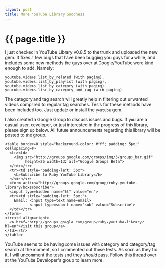 ```yaml
--- 
layout: post
title: More YouTube Library Goodness
---
```


{{ page.title }}
================

I just checked in YouTube Library v0.8.5 to the trunk and uploaded the new gem.  It fixes a few bugs that have been bugging you guys for a while, and includes some new methods the guys over at Google/YouTube were kind enough to add.  Namely:

	youtube.videos.list_by_related (with paging),
	youtube.videos.list_by_playlist (with paging),
	youtube.videos.list_by_category (with paging)
	youtube.videos.list_by_category_and_tag (with paging)

The category and tag search will greatly help in filtering out unwanted videos compared to regular tag searches.  Tests for these methods have been included too.  Just update or install the <code>youtube</code> gem.

I also created a Google Group to discuss issues and bugs.  If you are a casual user, developer, or just interested in the progress of this library, please sign up below.  All future announcements regarding this library will be posted to the group.

	<table border=0 style="background-color: #fff; padding: 5px;" cellspacing=0>
	  <tr><td>
	    <img src="http://groups.google.com/groups/img/3/groups_bar.gif"
	         height=26 width=132 alt="Google Groups Beta">
	  </td></tr>
	  <tr><td style="padding-left: 5px">
	    <b>Subscribe to Ruby YouTube Library</b>
	  </td></tr>
	  <form action="http://groups.google.com/group/ruby-youtube-library/boxsubscribe">
	  <input type=hidden name="hl" value="en">
	  <tr><td style="padding-left: 5px;">
	    Email: <input type=text name=email>
	           <input type=submit name="sub" value="Subscribe">
	  </td></tr>
	</form>
	<tr><td align=right>
	  <a href="http://groups.google.com/group/ruby-youtube-library?hl=en">Visit this group</a>
	</td></tr>
	</table>


YouTube seems to be having some issues with category and category/tag search at the moment, so I commented out those tests.  As soon as they fix it, I will uncomment the tests and they _should_ pass.  Follow this [thread](http://groups.google.com/group/youtube-api-issues/browse_thread/thread/28ea02c81f23b56e) over at the YouTube Developer's group to learn more.
